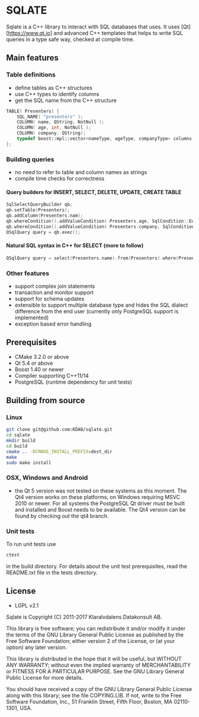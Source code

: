 # SQLATE

Sqlate is a C++ library to interact with SQL databases that uses. It uses [Qt][https://www.qt.io] and advanced C++ templates
that helps to write SQL queries in a type safe way, checked at compile time.

## Main features

### Table definitions
* define tables as C++ structures
* use C++ types to identify columns
* get the SQL name from the C++ structure

```c++
TABLE( Presenters) {
    SQL_NAME( "presenters" );
    COLUMN( name, QString, NotNull );
    COLUMN( age, int, NotNull );
    COLUMN( company, QString);
    typedef boost::mpl::vector<nameType, ageType, companyType> columns;
};
```

### Building queries
* no need to refer to table and column names as strings
* compile time checks for correctness

#### Query builders for INSERT, SELECT, DELETE, UPDATE, CREATE TABLE

```c++
SqlSelectQueryBuilder qb;
qb.setTable(Presenters);
qb.addColumn(Presenters.nam);
qb.whereCondition().addValueCondition( Presenters.age, SqlCondition::Equals, 42);
qb.whereCondition().addValueCondition( Presenters.company, SqlCondition::Equals,  “KDAB”);
QSqlQuery query = qb.exec();
```

#### Natural SQL syntax in C++ for SELECT (more to follow)

```c++
QSqlQuery query = select(Presenters.name).from(Presenters).where(Presenters.age == 42 && Presenters.company == “KDAB”);
```

### Other features
* support complex join statements
* transaction and monitor support
* support for schema updates
* extensible to support multiple database type and hides the SQL dialect difference from the end user (currently only PostgreSQL
support is implemented)
* exception based error handling


## Prerequisites

* CMake 3.2.0 or above
* Qt 5.4 or above
* Boost 1.40 or newer
* Compiler supporting C++11/14
* PostgreSQL (runtime dependency for unit tests)

## Building from source

### Linux
```sh
git clone git@github.com:KDAB/sqlate.git
cd sqlate
mkdir build
cd build
cmake .. -DCMAKE_INSTALL_PREFIX=dest_dir
make
sudo make install
```

### OSX, Windows and Android
* the Qt 5 version was not tested on these systems as this moment. The Qt4 version works on these platforms, on Windows requiring
MSVC 2010 or newer. For all systems the PostgreSQL Qt driver must be built and installed and Boost needs to be available.
The Qt4 version can be found by checking out the qt4 branch.

### Unit tests

To run unit tests use
```sh
ctest
```

in the build directory. For details about the unit test prerequisites, read the README.txt file in the tests directory.

## License
* LGPL v2.1

Sqlate is Copyright (C) 2011-2017 Klaralvdalens Datakonsult AB.

This library is free software; you can redistribute it and/or modify it
under the terms of the GNU Library General Public License as published by
the Free Software Foundation; either version 2 of the License, or (at your
option) any later version.

This library is distributed in the hope that it will be useful, but WITHOUT
ANY WARRANTY; without even the implied warranty of MERCHANTABILITY or
FITNESS FOR A PARTICULAR PURPOSE.  See the GNU Library General Public
License for more details.

You should have received a copy of the GNU Library General Public License
along with this library; see the file COPYING.LIB.  If not, write to the
Free Software Foundation, Inc., 51 Franklin Street, Fifth Floor, Boston, MA
02110-1301, USA.
